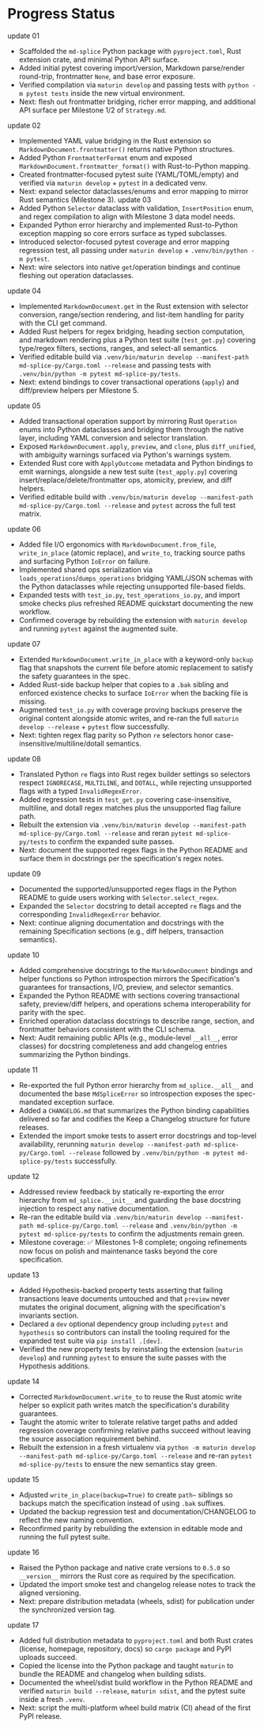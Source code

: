 # Progress Status

update 01
- Scaffolded the `md-splice` Python package with `pyproject.toml`, Rust extension crate, and minimal Python API surface.
- Added initial pytest covering import/version, Markdown parse/render round-trip, frontmatter `None`, and base error exposure.
- Verified compilation via `maturin develop` and passing tests with `python -m pytest tests` inside the new virtual environment.
- Next: flesh out frontmatter bridging, richer error mapping, and additional API surface per Milestone 1/2 of `Strategy.md`.

update 02
- Implemented YAML value bridging in the Rust extension so `MarkdownDocument.frontmatter()` returns native Python structures.
- Added Python `FrontmatterFormat` enum and exposed `MarkdownDocument.frontmatter_format()` with Rust-to-Python mapping.
- Created frontmatter-focused pytest suite (YAML/TOML/empty) and verified via `maturin develop` + `pytest` in a dedicated venv.
- Next: expand selector dataclasses/enums and error mapping to mirror Rust semantics (Milestone 3).
update 03
- Added Python `Selector` dataclass with validation, `InsertPosition` enum, and regex compilation to align with Milestone 3 data model needs.
- Expanded Python error hierarchy and implemented Rust-to-Python exception mapping so core errors surface as typed subclasses.
- Introduced selector-focused pytest coverage and error mapping regression test, all passing under `maturin develop` + `.venv/bin/python -m pytest`.
- Next: wire selectors into native `get`/operation bindings and continue fleshing out operation dataclasses.

update 04
- Implemented `MarkdownDocument.get` in the Rust extension with selector conversion, range/section rendering, and list-item handling for parity with the CLI get command.
- Added Rust helpers for regex bridging, heading section computation, and markdown rendering plus a Python test suite (`test_get.py`) covering type/regex filters, sections, ranges, and select-all semantics.
- Verified editable build via `.venv/bin/maturin develop --manifest-path md-splice-py/Cargo.toml --release` and passing tests with `.venv/bin/python -m pytest md-splice-py/tests`.
- Next: extend bindings to cover transactional operations (`apply`) and diff/preview helpers per Milestone 5.

update 05
- Added transactional operation support by mirroring Rust `Operation` enums into Python dataclasses and bridging them through the native layer, including YAML conversion and selector translation.
- Exposed `MarkdownDocument.apply`, `preview`, and `clone`, plus `diff_unified`, with ambiguity warnings surfaced via Python's warnings system.
- Extended Rust core with `ApplyOutcome` metadata and Python bindings to emit warnings, alongside a new test suite (`test_apply.py`) covering insert/replace/delete/frontmatter ops, atomicity, preview, and diff helpers.
- Verified editable build with `.venv/bin/maturin develop --manifest-path md-splice-py/Cargo.toml --release` and `pytest` across the full test matrix.

update 06
- Added file I/O ergonomics with `MarkdownDocument.from_file`, `write_in_place` (atomic replace), and `write_to`, tracking source paths and surfacing Python `IoError` on failure.
- Implemented shared ops serialization via `loads_operations`/`dumps_operations` bridging YAML/JSON schemas with the Python dataclasses while rejecting unsupported file-based fields.
- Expanded tests with `test_io.py`, `test_operations_io.py`, and import smoke checks plus refreshed README quickstart documenting the new workflow.
- Confirmed coverage by rebuilding the extension with `maturin develop` and running `pytest` against the augmented suite.

update 07
- Extended `MarkdownDocument.write_in_place` with a keyword-only `backup` flag that snapshots the current file before atomic replacement to satisfy the safety guarantees in the spec.
- Added Rust-side backup helper that copies to a `.bak` sibling and enforced existence checks to surface `IoError` when the backing file is missing.
- Augmented `test_io.py` with coverage proving backups preserve the original content alongside atomic writes, and re-ran the full `maturin develop --release` + `pytest` flow successfully.
- Next: tighten regex flag parity so Python `re` selectors honor case-insensitive/multiline/dotall semantics.

update 08
- Translated Python `re` flags into Rust regex builder settings so selectors respect `IGNORECASE`, `MULTILINE`, and `DOTALL`, while rejecting unsupported flags with a typed `InvalidRegexError`.
- Added regression tests in `test_get.py` covering case-insensitive, multiline, and dotall regex matches plus the unsupported flag failure path.
- Rebuilt the extension via `.venv/bin/maturin develop --manifest-path md-splice-py/Cargo.toml --release` and reran `pytest md-splice-py/tests` to confirm the expanded suite passes.
- Next: document the supported regex flags in the Python README and surface them in docstrings per the specification's regex notes.

update 09
- Documented the supported/unsupported regex flags in the Python README to guide users working with `Selector.select_regex`.
- Expanded the `Selector` docstring to detail accepted `re` flags and the corresponding `InvalidRegexError` behavior.
- Next: continue aligning documentation and docstrings with the remaining Specification sections (e.g., diff helpers, transaction semantics).

update 10
- Added comprehensive docstrings to the `MarkdownDocument` bindings and helper functions so Python introspection mirrors the Specification's guarantees for transactions, I/O, preview, and selector semantics.
- Expanded the Python README with sections covering transactional safety, preview/diff helpers, and operations schema interoperability for parity with the spec.
- Enriched operation dataclass docstrings to describe range, section, and frontmatter behaviors consistent with the CLI schema.
- Next: Audit remaining public APIs (e.g., module-level `__all__`, error classes) for docstring completeness and add changelog entries summarizing the Python bindings.

update 11
- Re-exported the full Python error hierarchy from `md_splice.__all__` and documented the base `MdSpliceError` so introspection exposes the spec-mandated exception surface.
- Added a `CHANGELOG.md` that summarizes the Python binding capabilities delivered so far and codifies the Keep a Changelog structure for future releases.
- Extended the import smoke tests to assert error docstrings and top-level availability, rerunning `maturin develop --manifest-path md-splice-py/Cargo.toml --release` followed by `.venv/bin/python -m pytest md-splice-py/tests` successfully.

update 12
- Addressed review feedback by statically re-exporting the error hierarchy from `md_splice.__init__` and guarding the base docstring injection to respect any native documentation.
- Re-ran the editable build via `.venv/bin/maturin develop --manifest-path md-splice-py/Cargo.toml --release` and `.venv/bin/python -m pytest md-splice-py/tests` to confirm the adjustments remain green.
- Milestone coverage: ✅ Milestones 1–8 complete; ongoing refinements now focus on polish and maintenance tasks beyond the core specification.

update 13
- Added Hypothesis-backed property tests asserting that failing transactions leave documents untouched and that `preview` never mutates the original document, aligning with the specification's invariants section.
- Declared a `dev` optional dependency group including `pytest` and `hypothesis` so contributors can install the tooling required for the expanded test suite via `pip install .[dev]`.
- Verified the new property tests by reinstalling the extension (`maturin develop`) and running `pytest` to ensure the suite passes with the Hypothesis additions.

update 14
- Corrected `MarkdownDocument.write_to` to reuse the Rust atomic write helper so explicit path writes match the specification's durability guarantees.
- Taught the atomic writer to tolerate relative target paths and added regression coverage confirming relative paths succeed without leaving the source association requirement behind.
- Rebuilt the extension in a fresh virtualenv via `python -m maturin develop --manifest-path md-splice-py/Cargo.toml --release` and re-ran `pytest md-splice-py/tests` to ensure the new semantics stay green.

update 15
- Adjusted `write_in_place(backup=True)` to create `path~` siblings so backups match the specification instead of using `.bak` suffixes.
- Updated the backup regression test and documentation/CHANGELOG to reflect the new naming convention.
- Reconfirmed parity by rebuilding the extension in editable mode and running the full pytest suite.

update 16
- Raised the Python package and native crate versions to `0.5.0` so `__version__` mirrors the Rust core as required by the specification.
- Updated the import smoke test and changelog release notes to track the aligned versioning.
- Next: prepare distribution metadata (wheels, sdist) for publication under the synchronized version tag.

update 17
- Added full distribution metadata to `pyproject.toml` and both Rust crates (license, homepage, repository, docs) so `cargo package` and PyPI uploads succeed.
- Copied the license into the Python package and taught `maturin` to bundle the README and changelog when building sdists.
- Documented the wheel/sdist build workflow in the Python README and verified `maturin build --release`, `maturin sdist`, and the pytest suite inside a fresh `.venv`.
- Next: script the multi-platform wheel build matrix (CI) ahead of the first PyPI release.
